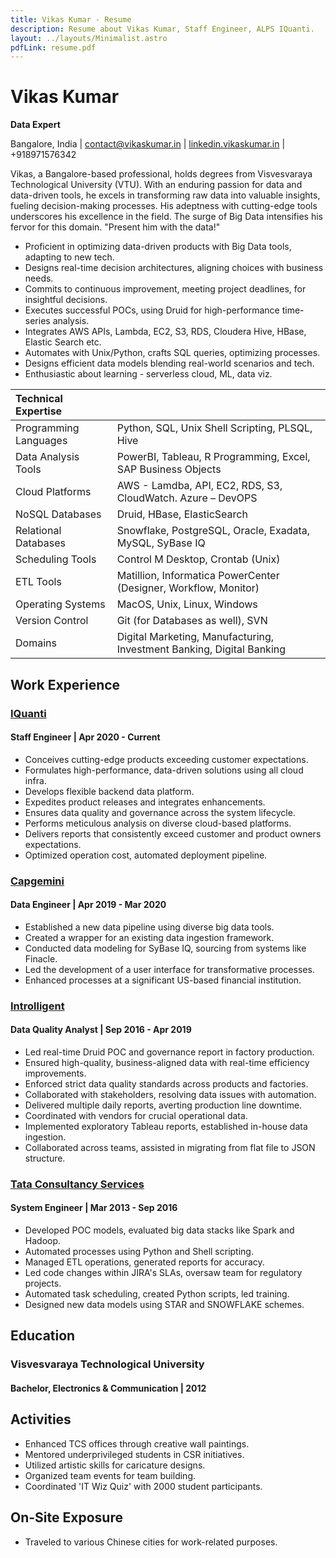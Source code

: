 ```yaml
---
title: Vikas Kumar - Resume
description: Resume about Vikas Kumar, Staff Engineer, ALPS IQuanti.
layout: ../layouts/Minimalist.astro
pdfLink: resume.pdf
---
```


# Vikas Kumar

**Data Expert**

Bangalore, India | contact@vikaskumar.in | [linkedin.vikaskumar.in](http://linkedin.vikaskumar.in/) | +918971576342

Vikas, a Bangalore-based professional, holds degrees from Visvesvaraya Technological University (VTU). With an enduring passion for data and data-driven tools, he excels in transforming raw data into valuable insights, fueling decision-making processes. His adeptness with cutting-edge tools underscores his excellence in the field. The surge of Big Data intensifies his fervor for this domain. "Present him with the data!"

- Proficient in optimizing data-driven products with Big Data tools, adapting to new tech.
- Designs real-time decision architectures, aligning choices with business needs.
- Commits to continuous improvement, meeting project deadlines, for insightful decisions.
- Executes successful POCs, using Druid for high-performance time-series analysis.
- Integrates AWS APIs, Lambda, EC2, S3, RDS, Cloudera Hive, HBase, Elastic Search etc.
- Automates with Unix/Python, crafts SQL queries, optimizing processes.
- Designs efficient data models blending real-world scenarios and tech.
- Enthusiastic about learning - serverless cloud, ML, data viz.

| Technical Expertise   |                                                                      			|
| :-------------------- | :------------------------------------------------------------------------ |
| Programming Languages | Python, SQL, Unix Shell Scripting, PLSQL, Hive                      			|
| Data Analysis Tools   | PowerBI, Tableau, R Programming, Excel, SAP Business Objects          		|
| Cloud Platforms       | AWS - Lamdba, API, EC2, RDS, S3, CloudWatch. Azure – DevOPS           		|
| NoSQL Databases       | Druid, HBase, ElasticSearch									                          		|
| Relational Databases  | Snowflake, PostgreSQL, Oracle, Exadata, MySQL, SyBase IQ		          		|
| Scheduling Tools    	| Control M Desktop, Crontab (Unix)								    	                  	|
| ETL Tools			      	| Matillion, Informatica PowerCenter (Designer, Workflow, Monitor)        	|
| Operating Systems   	| MacOS, Unix, Linux, Windows									                           		|
| Version Control     	| Git (for Databases as well), SVN							                    	   		|
| Domains			        	| Digital Marketing, Manufacturing, Investment Banking, Digital Banking    	|

## Work Experience
### [IQuanti](https://www.alps.ai/)

#### Staff Engineer | Apr 2020 - Current

- Conceives cutting-edge products exceeding customer expectations.
- Formulates high-performance, data-driven solutions using all cloud infra.
- Develops flexible backend data platform.
- Expedites product releases and integrates enhancements.
- Ensures data quality and governance across the system lifecycle.
- Performs meticulous analysis on diverse cloud-based platforms.
- Delivers reports that consistently exceed customer and product owners expectations.
- Optimized operation cost, automated deployment pipeline.

### [Capgemini](https://www.capgemini.com/in-en/)

#### Data Engineer | Apr 2019 - Mar 2020

- Established a new data pipeline using diverse big data tools.
- Created a wrapper for an existing data ingestion framework.
- Conducted data modeling for SyBase IQ, sourcing from systems like Finacle.
- Led the development of a user interface for transformative processes.
- Enhanced processes at a significant US-based financial institution.

### [Introlligent](https://www.introlligent.com/)

#### Data Quality Analyst | Sep 2016 - Apr 2019

- Led real-time Druid POC and governance report in factory production.
- Ensured high-quality, business-aligned data with real-time efficiency improvements.
- Enforced strict data quality standards across products and factories.
- Collaborated with stakeholders, resolving data issues with automation.
- Delivered multiple daily reports, averting production line downtime.
- Coordinated with vendors for crucial operational data.
- Implemented exploratory Tableau reports, established in-house data ingestion.
- Collaborated across teams, assisted in migrating from flat file to JSON structure.


### [Tata Consultancy Services](https://www.tcs.com/)

#### System Engineer | Mar 2013 - Sep 2016

- Developed POC models, evaluated big data stacks like Spark and Hadoop.
- Automated processes using Python and Shell scripting.
- Managed ETL operations, generated reports for accuracy.
- Led code changes within JIRA's SLAs, oversaw team for regulatory projects.
- Automated task scheduling, created Python scripts, led training.
- Designed new data models using STAR and SNOWFLAKE schemes.

## Education
### Visvesvaraya Technological University

#### Bachelor, Electronics & Communication | 2012


## Activities

- Enhanced TCS offices through creative wall paintings.
- Mentored underprivileged students in CSR initiatives.
- Utilized artistic skills for caricature designs.
- Organized team events for team building.
- Coordinated 'IT Wiz Quiz' with 2000 student participants.

## On-Site Exposure

- Traveled to various Chinese cities for work-related purposes.

